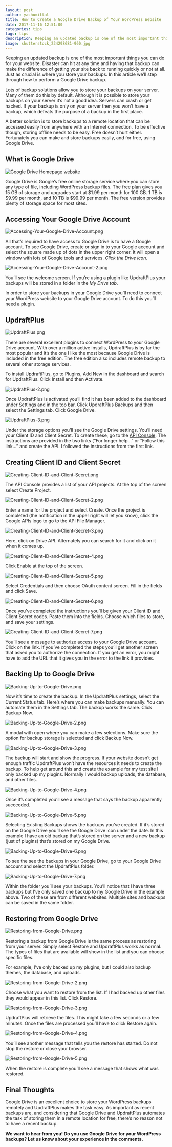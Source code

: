 ```yaml
---
layout: post
author: yashumittal
title: How to Create a Google Drive Backup of Your WordPress Website
date: 2017-11-16 12:51:00
categories: tips
tags: tips
description: Keeping an updated backup is one of the most important things you can do for your website. Disaster can hit at any time and having that backup can make the difference of getting your site back to running quickly or not at all. Just as crucial is where you store your backups.
image: shutterstock_234298681-960.jpg
---
```


Keeping an updated backup is one of the most important things you can do for your website. Disaster can hit at any time and having that backup can make the difference of getting your site back to running quickly or not at all. Just as crucial is where you store your backups. In this article we’ll step through how to perform a Google Drive backup.

Lots of backup solutions allow you to store your backups on your server. Many of them do this by default. Although it is possible to store your backups on your server it’s not a good idea. Servers can crash or get hacked. If your backup is only on your server then you won’t have a backup, which defeats the purpose of a backup in the first place.

A better solution is to store backups to a remote location that can be accessed easily from anywhere with an Internet connection. To be effective though, storing offline needs to be easy. Free doesn’t hurt either. Fortunately you can make and store backups easily, and for free, using Google Drive.

## What is Google Drive

![Google Drive Homepage website](//blog.codecarrot.net/images/What-is-Google-Drive.png)

Google Drive is Google’s free online storage service where you can store any type of file, including WordPress backup files. The free plan gives you 15 GB of storage and upgrades start at $1.99 per month for 100 GB. 1 TB is $9.99 per month, and 10 TB is $99.99 per month. The free version provides plenty of storage space for most sites.

## Accessing Your Google Drive Account

![Accessing-Your-Google-Drive-Account.png](//blog.codecarrot.net/images/Accessing-Your-Google-Drive-Account.png)

All that’s required to have access to Google Drive is to have a Google account. To see Google Drive, create or sign in to your Google account and select the square made up of dots in the upper right corner. It will open a window with lots of Google tools and services. *Click the Drive icon*.

![Accessing-Your-Google-Drive-Account-2.png](//blog.codecarrot.net/images/Accessing-Your-Google-Drive-Account-2.png)

You’ll see the welcome screen. If you’re using a plugin like UpdraftPlus your backups will be stored in a folder in the *My Drive tab*.

In order to store your backups in your Google Drive you’ll need to connect your WordPress website to your Google Drive account. To do this you’ll need a plugin.

## UpdraftPlus

![UpdraftPlus.png](//blog.codecarrot.net/images/UpdraftPlus.png)

There are several excellent plugins to connect WordPress to your Google Drive account. With over a million active installs, UpdraftPlus is by far the most popular and it’s the one I like the most because Google Drive is included in the free edition. The free edition also includes remote backup to several other storage services.

To install UpdraftPlus, go to Plugins, Add New in the dashboard and search for UpdraftPlus. Click Install and then Activate.

![UpdraftPlus-2.png](//blog.codecarrot.net/images/UpdraftPlus-2.png)

Once UpdraftPlus is activated you’ll find it has been added to the dashboard under Settings and in the top bar. Click UpdraftPlus Backups and then select the Settings tab. Click Google Drive.

![UpdraftPlus-3.png](//blog.codecarrot.net/images/UpdraftPlus-3.png)

Under the storage options you’ll see the Google Drive settings. You’ll need your Client ID and Client Secret. To create these, go to the [API Console](//code.google.com/apis/console/). The instructions are provided in the two links (“For longer help…” or “Follow this link…” and create the API. I followed the instructions from the first link.

## Creating Client ID and Client Secret

![Creating-Client-ID-and-Client-Secret.png](//blog.codecarrot.net/images/Creating-Client-ID-and-Client-Secret.png)

The API Console provides a list of your API projects. At the top of the screen select Create Project.

![Creating-Client-ID-and-Client-Secret-2.png](//blog.codecarrot.net/images/Creating-Client-ID-and-Client-Secret-2.png)

Enter a name for the project and select Create. Once the project is completed (the notification in the upper right will let you know), click the Google APIs logo to go to the API File Manager.

![Creating-Client-ID-and-Client-Secret-3.png](//blog.codecarrot.net/images/Creating-Client-ID-and-Client-Secret-3.png)

Here, click on Drive API. Alternately you can search for it and click on it when it comes up.

![Creating-Client-ID-and-Client-Secret-4.png](//blog.codecarrot.net/images/Creating-Client-ID-and-Client-Secret-4.png)

Click Enable at the top of the screen.

![Creating-Client-ID-and-Client-Secret-5.png](//blog.codecarrot.net/images/Creating-Client-ID-and-Client-Secret-5.png)

Select Credentials and then choose OAuth content screen. Fill in the fields and click Save.

![Creating-Client-ID-and-Client-Secret-6.png](//blog.codecarrot.net/images/Creating-Client-ID-and-Client-Secret-6.png)

Once you’ve completed the instructions you’ll be given your Client ID and Client Secret codes. Paste them into the fields. Choose which files to store, and save your settings.

![Creating-Client-ID-and-Client-Secret-7.png](//blog.codecarrot.net/images/Creating-Client-ID-and-Client-Secret-7.png)

You’ll see a message to authorize access to your Google Drive account. Click on the link. If you’ve completed the steps you’ll get another screen that asked you to authorize the connection. If you get an error, you might have to add the URL that it gives you in the error to the link it provides.

## Backing Up to Google Drive

![Backing-Up-to-Google-Drive.png](//blog.codecarrot.net/images/Backing-Up-to-Google-Drive.png)

Now it’s time to create the backup. In the UpdraftPlus settings, select the Current Status tab. Here’s where you can make backups manually. You can automate them in the Settings tab. The backup works the same. Click Backup Now.

![Backing-Up-to-Google-Drive-2.png](//blog.codecarrot.net/images/Backing-Up-to-Google-Drive-2.png)

A modal with open where you can make a few selections. Make sure the option for backup storage is selected and click Backup Now.

![Backing-Up-to-Google-Drive-3.png](//blog.codecarrot.net/images/Backing-Up-to-Google-Drive-3.png)

The backup will start and show the progress. If your website doesn’t get enough traffic UpdraftPlus won’t have the resources it needs to create the backup. To help get around this and create the example for my test site I only backed up my plugins. Normally I would backup uploads, the database, and other files.

![Backing-Up-to-Google-Drive-4.png](//blog.codecarrot.net/images/Backing-Up-to-Google-Drive-4.png)

Once it’s completed you’ll see a message that says the backup apparently succeeded.

![Backing-Up-to-Google-Drive-5.png](//blog.codecarrot.net/images/Backing-Up-to-Google-Drive-5.png)

Selecting Existing Backups shows the backups you’ve created. If it’s stored on the Google Drive you’ll see the Google Drive icon under the date. In this example I have an old backup that’s stored on the server and a new backup (just of plugins) that’s stored on my Google Drive.

![Backing-Up-to-Google-Drive-6.png](//blog.codecarrot.net/images/Backing-Up-to-Google-Drive-6.png)

To see the see the backups in your Google Drive, go to your Google Drive account and select the UpdraftPlus folder.

![Backing-Up-to-Google-Drive-7.png](//blog.codecarrot.net/images/Backing-Up-to-Google-Drive-7.png)

Within the folder you’ll see your backups. You’ll notice that I have three backups but I’ve only saved one backup to my Google Drive in the example above. Two of these are from different websites. Multiple sites and backups can be saved in the same folder.

## Restoring from Google Drive

![Restoring-from-Google-Drive.png](//blog.codecarrot.net/images/Restoring-from-Google-Drive.png)

Restoring a backup from Google Drive is the same process as restoring from your server. Simply select Restore and UpdraftPlus works as normal. The types of files that are available will show in the list and you can choose specific files.

For example, I’ve only backed up my plugins, but I could also backup themes, the database, and uploads.

![Restoring-from-Google-Drive-2.png](//blog.codecarrot.net/images/Restoring-from-Google-Drive-2.png)

Choose what you want to restore from the list. If I had backed up other files they would appear in this list. Click Restore.

![Restoring-from-Google-Drive-3.png](//blog.codecarrot.net/images/Restoring-from-Google-Drive-3.png)

UpdraftPlus will retrieve the files. This might take a few seconds or a few minutes. Once the files are processed you’ll have to click Restore again.

![Restoring-from-Google-Drive-4.png](//blog.codecarrot.net/images/Restoring-from-Google-Drive-4.png)

You’ll see another message that tells you the restore has started. Do not stop the restore or close your browser.

![Restoring-from-Google-Drive-5.png](//blog.codecarrot.net/images/Restoring-from-Google-Drive-5.png)

When the restore is complete you’ll see a message that shows what was restored.

## Final Thoughts

Google Drive is an excellent choice to store your WordPress backups remotely and UpdraftPlus makes the task easy. As important as recent backups are, and considering that Google Drive and UpdraftPlus automates the task of storing them in a remote location for free, there’s no reason not to have a recent backup.

**We want to hear from you! Do you use Google Drive for your WordPress backups? Let us know about your experience in the comments.**
